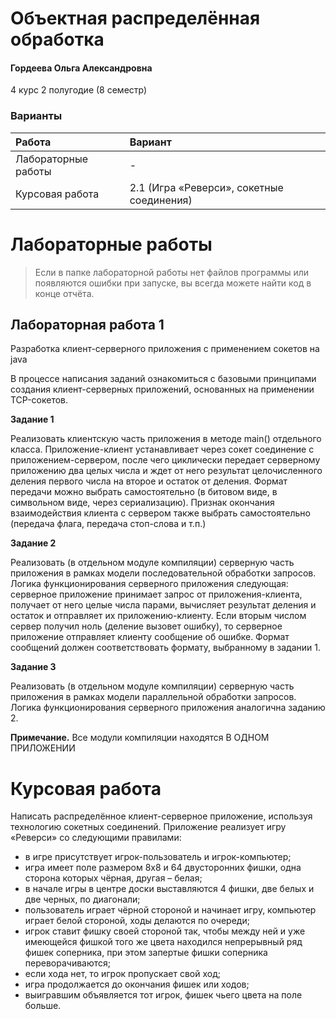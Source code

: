 # Объектная распределённая обработка

#### Гордеева Ольга Александровна

4 курс 2 полугодие (8 семестр)

### Варианты

| Работа | Вариант |
| :------------------ | :------ |
| Лабораторные работы                  | -      |
| Курсовая работа                  | 2.1 (Игра «Реверси», сокетные соединения)	       |

# Лабораторные работы

> Если в папке лабораторной работы нет файлов программы или появляются ошибки при запуске, вы всегда можете найти код в конце отчёта.

## Лабораторная работа 1

Разработка клиент-серверного приложения с применением сокетов на java

В процессе написания заданий ознакомиться с базовыми принципами создания клиент-серверных приложений, основанных на применении TCP-сокетов.

**Задание 1**

Реализовать клиентскую часть приложения в методе main() отдельного класса. Приложение-клиент устанавливает через сокет соединение с приложением-сервером, после чего циклически передает серверному приложению два целых числа и ждет от него результат целочисленного деления первого числа на второе и остаток от деления. Формат передачи можно выбрать самостоятельно (в битовом виде, в символьном виде, через сериализацию). Признак окончания взаимодействия клиента с сервером также выбрать самостоятельно (передача флага, передача стоп-слова и т.п.)

**Задание 2**

Реализовать (в отдельном модуле компиляции) серверную часть приложения в рамках модели последовательной обработки запросов.
Логика функционирования серверного приложения следующая: серверное приложение принимает запрос от приложения-клиента, получает от него целые числа парами, вычисляет результат деления и остаток и отправляет их приложению-клиенту. Если вторым числом сервер получил ноль (деление вызовет ошибку), то серверное приложение отправляет клиенту сообщение об ошибке. Формат сообщений должен соответствовать формату, выбранному в задании 1.

**Задание 3**

Реализовать (в отдельном модуле компиляции) серверную часть приложения в рамках модели параллельной обработки запросов. Логика функционирования серверного приложения аналогична заданию 2.

**Примечание.** Все модули компиляции находятся В ОДНОМ ПРИЛОЖЕНИИ

# Курсовая работа

Написать распределённое клиент-серверное приложение, используя технологию сокетных соединений. Приложение реализует игру «Реверси» со следующими правилами:
-	в игре присутствует игрок-пользователь и игрок-компьютер;
-	игра имеет поле размером 8х8 и 64 двусторонних фишки, одна сторона которых чёрная, другая – белая;
-	в начале игры в центре доски выставляются 4 фишки, две белых и две черных, по диагонали;
-	пользователь играет чёрной стороной и начинает игру, компьютер играет белой стороной, ходы делаются по очереди;
-	игрок ставит фишку своей стороной так, чтобы между ней и уже имеющейся фишкой того же цвета находился непрерывный ряд фишек соперника, при этом запертые фишки соперника переворачиваются;
-	если хода нет, то игрок пропускает свой ход;
-	игра продолжается до окончания фишек или ходов;
-	выигравшим объявляется тот игрок, фишек чьего цвета на поле больше.
